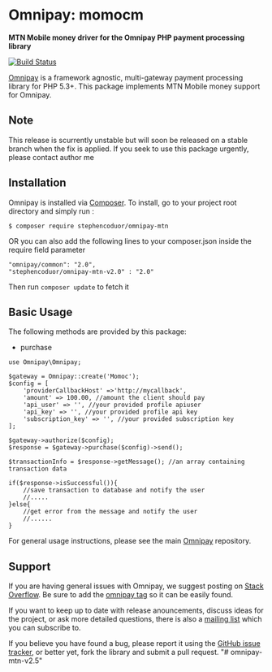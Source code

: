 # Omnipay: momocm

**MTN Mobile money driver for the Omnipay PHP payment processing library**

[![Build Status](https://travis-ci.org/thephpleague/omnipay-common.svg?branch=master)](https://travis-ci.org/larrytech7/omnipay-momocm)
<!--[![Latest Stable Version](https://poser.pugx.org/omnipay/2c2p/version.png)](https://packagist.org/packages/omnipay/2c2p)-->
<!--[![Total Downloads](https://poser.pugx.org/omnipay/2c2p/d/total.png)](https://packagist.org/packages/omnipay/2c2p)-->

[Omnipay](https://github.com/thephpleague/omnipay) is a framework agnostic, multi-gateway payment
processing library for PHP 5.3+. This package implements MTN Mobile money support for Omnipay.

## Note

This release is scurrently unstable but will soon be released on a stable branch when the fix is applied. If you seek to use this package urgently, please contact author me

## Installation

Omnipay is installed via [Composer](http://getcomposer.org/). 
To install, go to your project root directory and simply run :

    $ composer require stephencoduor/omnipay-mtn

OR you can also add the following lines to your composer.json inside the require field parameter
```
"omnipay/common": "2.0",
"stephencoduor/omnipay-mtn-v2.0" : "2.0"
```
Then run ```composer update``` to fetch it

## Basic Usage

The following methods are provided by this package:

+ purchase

```
use Omnipay\Omnipay;

$gateway = Omnipay::create('Momoc');
$config = [
    'providerCallbackHost' =>'http://mycallback',
    'amount' => 100.00, //amount the client should pay
    'api_user' => '', //your provided profile apiuser
    'api_key' => '', //your provided profile api key
    'subscription_key' => '', //your provided subscription key
];

$gateway->authorize($config);
$response = $gateway->purchase($config)->send();

$transactionInfo = $response->getMessage(); //an array containing transaction data

if($response->isSuccessful()){
    //save transaction to database and notify the user
    //.....
}else{
    //get error from the message and notify the user
    //......
}
```
For general usage instructions, please see the main [Omnipay](https://github.com/thephpleague/omnipay)
repository.


## Support

If you are having general issues with Omnipay, we suggest posting on
[Stack Overflow](http://stackoverflow.com/). Be sure to add the
[omnipay tag](http://stackoverflow.com/questions/tagged/omnipay) so it can be easily found.

If you want to keep up to date with release anouncements, discuss ideas for the project,
or ask more detailed questions, there is also a [mailing list](https://groups.google.com/forum/#!forum/omnipay) which
you can subscribe to.

If you believe you have found a bug, please report it using the [GitHub issue tracker](https://github.com/dilab/omnipay-2c2p/issues),
or better yet, fork the library and submit a pull request.
"# omnipay-mtn-v2.5" 
